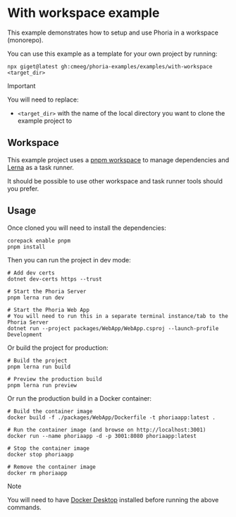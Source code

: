 # With workspace example

This example demonstrates how to setup and use Phoria in a workspace (monorepo).

You can use this example as a template for your own project by running:

```shell
npx giget@latest gh:cmeeg/phoria-examples/examples/with-workspace <target_dir>
```

> [!IMPORTANT]
> You will need to replace:
> * `<target_dir>` with the name of the local directory you want to clone the example project to

## Workspace

This example project uses a [pnpm workspace](https://pnpm.io/workspaces) to manage dependencies and [Lerna](https://lerna.js.org/) as a task runner.

It should be possible to use other workspace and task runner tools should you prefer.

## Usage

Once cloned you will need to install the dependencies:

```shell
corepack enable pnpm
pnpm install
```

Then you can run the project in dev mode:

```shell
# Add dev certs
dotnet dev-certs https --trust

# Start the Phoria Server
pnpm lerna run dev

# Start the Phoria Web App
# You will need to run this in a separate terminal instance/tab to the Phoria Server
dotnet run --project packages/WebApp/WebApp.csproj --launch-profile Development
```

Or build the project for production:

```shell
# Build the project
pnpm lerna run build

# Preview the production build
pnpm lerna run preview
```

Or run the production build in a Docker container:

```shell
# Build the container image
docker build -f ./packages/WebApp/Dockerfile -t phoriaapp:latest .

# Run the container image (and browse on http://localhost:3001)
docker run --name phoriaapp -d -p 3001:8080 phoriaapp:latest

# Stop the container image
docker stop phoriaapp

# Remove the container image
docker rm phoriaapp
```

> [!NOTE]
> You will need to have [Docker Desktop](https://docs.docker.com/desktop/) installed before running the above commands.
